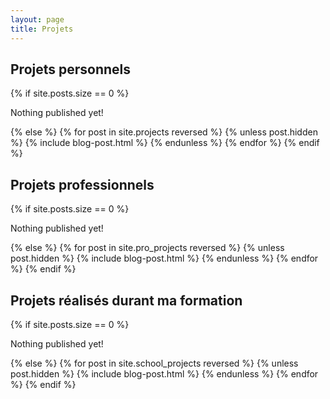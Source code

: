 ```yaml
---
layout: page
title: Projets
---
```


<section class="list">
	<h2>Projets personnels</h2>
	{% if site.posts.size == 0 %}
		<p class="text-center">Nothing published yet!</p>
	{% else %}
		{% for post in site.projects reversed %}
            {% unless post.hidden %}
				{% include blog-post.html %}
			{% endunless %}
		{% endfor %}
	{% endif %}
</section>

<section class="list">
	<h2>Projets professionnels</h2>
	{% if site.posts.size == 0 %}
		<p class="text-center">Nothing published yet!</p>
	{% else %}
		{% for post in site.pro_projects reversed %}
            {% unless post.hidden %}
				{% include blog-post.html %}
			{% endunless %}
		{% endfor %}
	{% endif %}
</section>

<section class="list">
	<h2>Projets réalisés durant ma formation</h2>
	{% if site.posts.size == 0 %}
		<p class="text-center">Nothing published yet!</p>
	{% else %}
		{% for post in site.school_projects reversed %}
            {% unless post.hidden %}
				{% include blog-post.html %}
			{% endunless %}
		{% endfor %}
	{% endif %}
</section>
